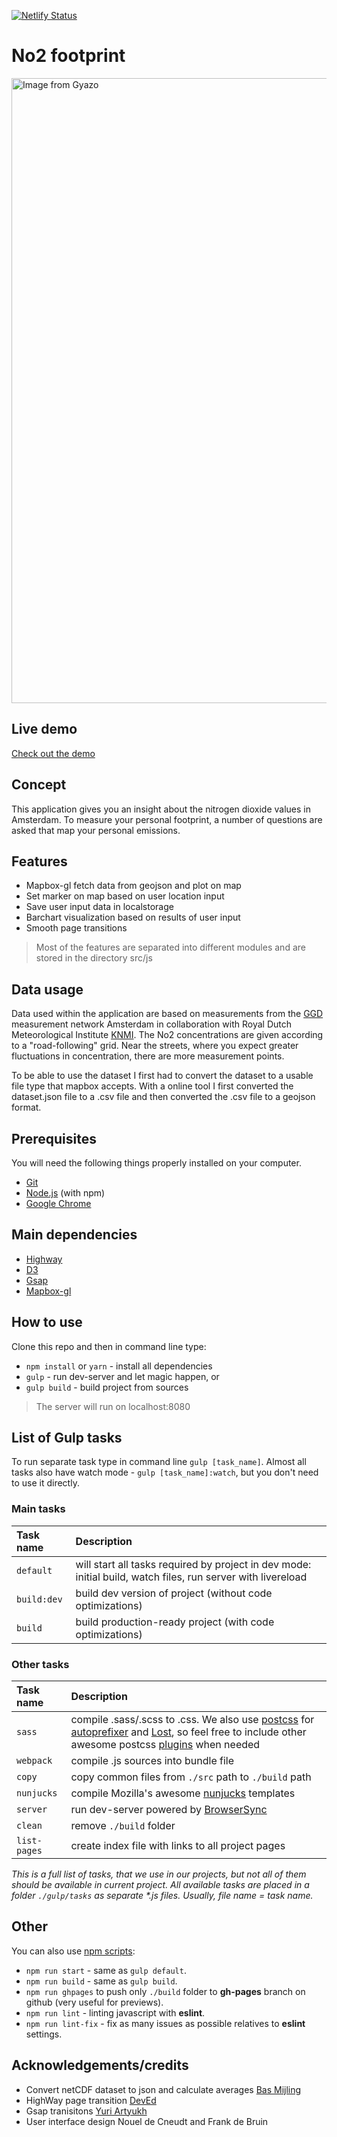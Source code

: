 [![Netlify Status](https://api.netlify.com/api/v1/badges/81b5fc19-cc48-4f80-8e96-629f4f6b306d/deploy-status)](https://app.netlify.com/sites/no2-footprint/deploys)

# No2 footprint
<a href="https://gyazo.com/3a35c5678c4cca120bc698457726c041"><img src="https://oege.ie.hva.nl/~westere6/no2/a8b31d236d707c6bb33f99ae32d511b0.gif" alt="Image from Gyazo" width="1000"/></a>



##  Live demo 

[Check out the demo](https://no2-footprint.netlify.com)


##  Concept

This application gives you an insight about the nitrogen dioxide values ​​in Amsterdam.
To measure your personal footprint, a number of questions are asked that map your personal emissions.


## Features
* Mapbox-gl fetch data from geojson and plot on map 
* Set marker on map based on user location input
* Save user input data in localstorage
* Barchart visualization based on results of user input 
* Smooth page transitions

> Most of the features are separated into different modules and are stored in the directory src/js


## Data usage 
Data used within the application are based on measurements from the [GGD](www.luchtmeetnet.nl) measurement network Amsterdam in collaboration with Royal Dutch Meteorological Institute [KNMI](https://www.knmi.nl/home).
The No2 concentrations are given according to a "road-following" grid. Near the streets, where you
expect greater fluctuations in concentration, there are more measurement points. 


To be able to use the dataset I first had to convert the dataset to a usable file type that mapbox accepts.
With a online tool I first converted the dataset.json file to a .csv file and then converted the .csv file to a geojson format.



## Prerequisites
You will need the following things properly installed on your computer.

* [Git](https://git-scm.com/)
* [Node.js](https://nodejs.org/) (with npm)
* [Google Chrome](https://google.com/chrome/)
 
 
## Main dependencies

* [Highway](http://highway.js.org/)
* [D3](https://d3js.org/)
* [Gsap](https://greensock.com/gsap/)
* [Mapbox-gl](https://docs.mapbox.com/mapbox-gl-js/api/)


## How to use

Clone this repo and then in command line type:

* `npm install` or `yarn` - install all dependencies
* `gulp` - run dev-server and let magic happen, or
* `gulp build` - build project from sources

> The server will run on localhost:8080

## List of Gulp tasks

To run separate task type in command line `gulp [task_name]`.
Almost all tasks also have watch mode - `gulp [task_name]:watch`, but you don't need to use it directly.

### Main tasks
Task name          | Description                                                      
:------------------|:----------------------------------
`default`          | will start all tasks required by project in dev mode: initial build, watch files, run server with livereload
`build:dev`        | build dev version of project (without code optimizations)
`build`            | build production-ready project (with code optimizations)

### Other tasks
Task name          | Description                                                      
:------------------|:----------------------------------
`sass` 	         | compile .sass/.scss to .css. We also use [postcss](https://github.com/postcss/postcss) for [autoprefixer](https://github.com/postcss/autoprefixer) and [Lost](https://github.com/peterramsing/lost), so feel free to include other awesome postcss [plugins](https://github.com/postcss/postcss#plugins) when needed
`webpack`          | compile .js sources into bundle file
`copy`             | copy common files from `./src` path to `./build` path
`nunjucks`         | compile Mozilla's awesome [nunjucks](https://mozilla.github.io/nunjucks/) templates
`server`           | run dev-server powered by [BrowserSync](https://www.browsersync.io/)
`clean`            | remove `./build` folder
`list-pages`       | create index file with links to all project pages

_This is a full list of tasks, that we use in our projects, 
but not all of them should be available in current project. 
All available tasks are placed in a folder `./gulp/tasks` as separate *.js files. Usually, file name = task name._



## Other
You can also use [npm scripts](https://docs.npmjs.com/misc/scripts):

* `npm run start` - same as `gulp default`.
* `npm run build` - same as `gulp build`.
* `npm run ghpages` to push only `./build` folder to **gh-pages** branch on github (very useful for previews).
* `npm run lint` - linting javascript with **eslint**.
* `npm run lint-fix` - fix as many issues as possible relatives to **eslint** settings.



## Acknowledgements/credits
*  Convert netCDF dataset to json and calculate averages  [Bas Mijling](https://www.knmi.nl/over-het-knmi/onze-mensen/bas-mijling)
*  HighWay page transition  [DevEd](https://www.youtube.com/watch?v=1dJT-99KpiI)
*  Gsap tranisitons [Yuri Artyukh](https://www.youtube.com/watch?v=pFpqA2xCFQY)
*  User interface design  Nouel de Cneudt and Frank de Bruin
